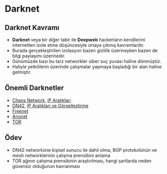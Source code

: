 # Darknet

## Darknet Kavramı

- **Darknet** veya bir diğer tabir ile **Deepweb** hackerların kendilerini internetten izole etme düşüncesiyle ortaya çıkmış kavramlardır. 
- Burada gerçekleştirilen izolasyon bazen gizlilik üzerineyken bazen de bilgi paylaşımı üzerinedir. 
- Günümüzde bazı bu tarz networkler siber suç yuvası haline dönmüştür. 
- Haliyle yetkililerin üzerinde çalışmalar yapmaya başladığı bir alan haline gelmiştir.

## Önemli Darknetler

- [Chaos Network][1], [IP Aralıkları][2]
- [DN42][3], [IP Aralıkları ve Görselleştirme][4]
- [Freenet][5]
- [Anonet][6]
- [TOR][7]

## Ödev

- DN42 networküne kişisel sunucu ile dahil olma, BGP protokolünün ve mesh networklerinin çalışma prensibini anlama
- TOR ağının çalışma prensibinin araştırılması, hangi şartlarda neden güvensiz olduğunun kavranması

[1]: http://wiki.hamburg.ccc.de/index.php/ChaosVPN
[2]: http://wiki.hamburg.ccc.de/ChaosVPN:IPRanges
[3]: https://dn42.net/
[4]: https://io.nixnodes.net/
[5]: https://freenetproject.org/
[6]: http://anonet.org
[7]: https://www.torproject.org/
